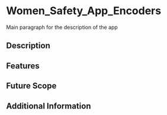 # Women_Safety_App_Encoders
Main paragraph for the description of the app
## Description

## Features

## Future Scope

## Additional Information
